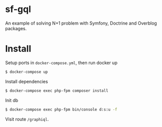 # sf-gql
An example of solving N+1 problem with Symfony, Doctrine and Overblog packages.

# Install
Setup ports in `docker-compose.yml`, then run docker up
```sh
$ docker-compose up
```
Install dependencies
```sh
$ docker-compose exec php-fpm composer install
```
Init db
```sh
$ docker-compose exec php-fpm bin/console d:s:u -f
```
Visit route `/graphiql`.
